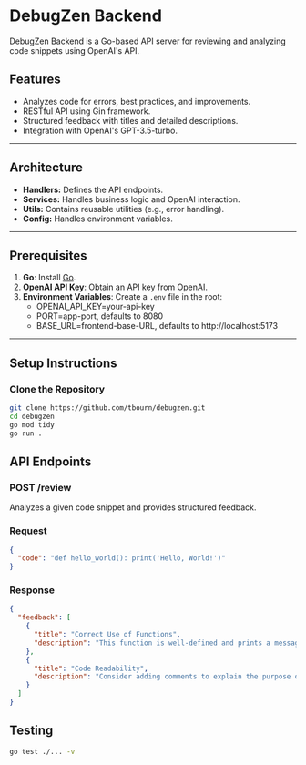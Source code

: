 # DebugZen Backend

DebugZen Backend is a Go-based API server for reviewing and analyzing code snippets using OpenAI's API.

## Features

- Analyzes code for errors, best practices, and improvements.
- RESTful API using Gin framework.
- Structured feedback with titles and detailed descriptions.
- Integration with OpenAI's GPT-3.5-turbo.

---

## Architecture

- **Handlers:** Defines the API endpoints.
- **Services:** Handles business logic and OpenAI interaction.
- **Utils:** Contains reusable utilities (e.g., error handling).
- **Config:** Handles environment variables.

---

## Prerequisites

1. **Go**: Install [Go](https://golang.org/doc/install).
2. **OpenAI API Key**: Obtain an API key from OpenAI.
3. **Environment Variables**: Create a `.env` file in the root:
   - OPENAI_API_KEY=your-api-key
   - PORT=app-port, defaults to 8080
   - BASE_URL=frontend-base-URL, defaults to http://localhost:5173

---

## Setup Instructions

### Clone the Repository

```bash
git clone https://github.com/tbourn/debugzen.git
cd debugzen
go mod tidy
go run .
```

## API Endpoints

### POST /review

Analyzes a given code snippet and provides structured feedback.

### Request

```json
{
  "code": "def hello_world(): print('Hello, World!')"
}
```

### Response

```json
{
  "feedback": [
    {
      "title": "Correct Use of Functions",
      "description": "This function is well-defined and prints a message as expected."
    },
    {
      "title": "Code Readability",
      "description": "Consider adding comments to explain the purpose of this function."
    }
  ]
}
```

## Testing

```bash
go test ./... -v
```
